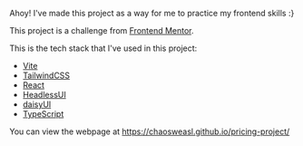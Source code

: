 Ahoy! I've made this project as a way for me to practice my frontend skills :}

This project is a challenge from [Frontend Mentor](https://www.frontendmentor.io/home).

This is the tech stack that I've used in this project:

- [Vite](https://vitejs.dev)
- [TailwindCSS](https://tailwindcss.com)
- [React](https://react.dev)
- [HeadlessUI](https://headlessui.com)
- [daisyUI](https://daisyui.com)
- [TypeScript](https://www.typescriptlang.org)

You can view the webpage at https://chaosweasl.github.io/pricing-project/
